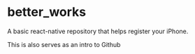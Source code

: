 # better_works
A basic react-native repository that helps register your iPhone.

This is also serves as an intro to Github
